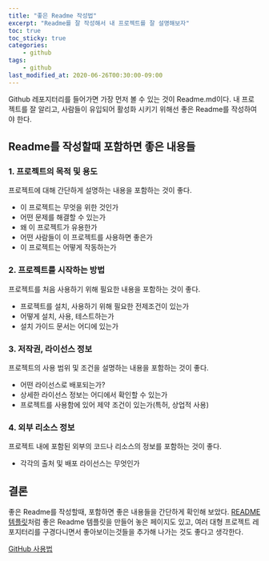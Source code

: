 ```yaml
---
title: "좋은 Readme 작성법"
excerpt: "Readme를 잘 작성해서 내 프로젝트를 잘 설명해보자"
toc: true
toc_sticky: true
categories:
    - github
tags:
    - github
last_modified_at: 2020-06-26T00:30:00-09:00
---
```

Github 레포지터리를 들어가면 가장 먼저 볼 수 있는 것이 Readme.md이다.
내 프로젝트를 잘 알리고, 사람들이 유입되어 활성화 시키기 위해선 좋은 Readme를 작성하여야 한다.
 
## Readme를 작성할때 포함하면 좋은 내용들 
### 1. 프로젝트의 목적 및 용도
프로젝트에 대해 간단하게 설명하는 내용을 포함하는 것이 좋다.  
- 이 프로젝트는 무엇을 위한 것인가  
- 어떤 문제를 해결할 수 있는가  
- 왜 이 프로젝트가 유용한가  
- 어떤 사람들이 이 프로젝트를 사용하면 좋은가  
- 이 프로젝트는 어떻게 작동하는가  

### 2. 프로젝트를 시작하는 방법
프로젝트를 처음 사용하기 위해 필요한 내용을 포함하는 것이 좋다.  
- 프로젝트를 설치, 사용하기 위해 필요한 전제조건이 있는가  
- 어떻게 설치, 사용, 테스트하는가  
- 설치 가이드 문서는 어디에 있는가  

### 3. 저작권, 라이선스 정보
프로젝트의 사용 범위 및 조건을 설명하는 내용을 포함하는 것이 좋다.  
- 어떤 라이선스로 배포되는가?  
- 상세한 라이선스 정보는 어디에서 확인할 수 있는가  
- 프로젝트를 사용함에 있어 제약 조건이 있는가(특허, 상업적 사용)  

### 4. 외부 리소스 정보
프로젝트 내에 포함된 외부의 코드나 리소스의 정보를 포함하는 것이 좋다.  
- 각각의 출처 및 배포 라이선스는 무엇인가  

## 결론
좋은 Readme를 작성할때, 포함하면 좋은 내용들을 간단하게 확인해 보았다.
[README 템플릿](https://gist.github.com/PurpleBooth/109311bb0361f32d87a2)처럼 좋은 Readme 템플릿을 만들어 놓은 페이지도 있고,
여러 대형 프로젝트 레포지터리를 구경다니면서 좋아보이는것들을 추가해 나가는 것도 좋다고 생각한다.

[GitHub 사용법](/categories/github/)